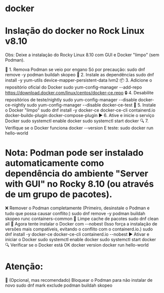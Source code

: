 # docker
# Inslação do docker no Rock Linux v8.10
Obs: Deixe a instalação do Rocky Linux 8.10 com GUI e Docker "limpo" (sem Podman).

🔧 1. Remova Podman se veio por engano
Só por precaução:
sudo dnf remove -y podman buildah skopeo
🧰 2. Instale as dependências
sudo dnf install -y yum-utils device-mapper-persistent-data lvm2
📦 3. Adicione o repositório oficial do Docker
sudo yum-config-manager --add-repo https://download.docker.com/linux/centos/docker-ce.repo
🔒 4. Desabilite repositórios de teste/nightly
sudo yum-config-manager --disable docker-ce-nightly
sudo yum-config-manager --disable docker-ce-test
🐳 5. Instale o Docker "limpo"
sudo dnf install -y docker-ce docker-ce-cli containerd.io docker-buildx-plugin docker-compose-plugin
▶️ 6. Ative e inicie o serviço Docker
sudo systemctl enable docker
sudo systemctl start docker
🔍 7. Verifique se o Docker funciona
docker --version
E teste:
sudo docker run hello-world

# Nota: Podman pode ser instalado automaticamente como dependência do ambiente "Server with GUI" no Rocky 8.10 (ou através de um grupo de pacotes).
❌ Remover o Podman completamente (Primeiro, desinstale o Podman e tudo que possa causar conflito:)
sudo dnf remove -y podman buildah skopeo runc containers-common
🔄 Limpe cache de pacotes
sudo dnf clean all
🔧 Agora tente instalar o Docker com --nobest (Isso força a instalação de versões mais compatíveis, evitando o conflito com o containerd.io.)
sudo dnf install -y docker-ce docker-ce-cli containerd.io --nobest
▶️ Ativar e iniciar o Docker
sudo systemctl enable docker
sudo systemctl start docker
🔍 Verificar se o Docker está OK
docker version
docker run hello-world

# Atenção:
🧼 (Opcional, mas recomendado) Bloquear o Podman para não instalar de novo
sudo dnf mark exclude podman buildah skopeo


